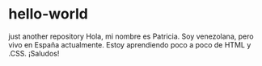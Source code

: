 # hello-world
just another repository
Hola, mi nombre es Patricia. Soy venezolana, pero vivo en España actualmente. Estoy aprendiendo poco a poco de HTML y .CSS. ¡Saludos!
